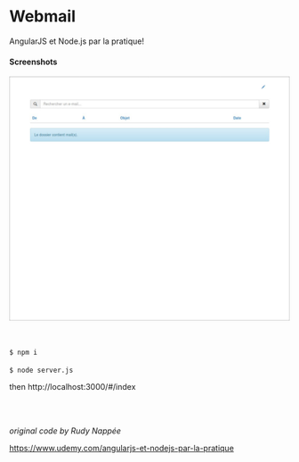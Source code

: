 # Webmail

AngularJS et Node.js par la pratique!

#### Screenshots

![alt tag](https://raw.githubusercontent.com/DoctorRu/webmail/master/screenshots/01.jpg)


<br>

    $ npm i

    $ node server.js

then http://localhost:3000/#/index


<br><br>

*original code by  Rudy Nappée*

https://www.udemy.com/angularjs-et-nodejs-par-la-pratique